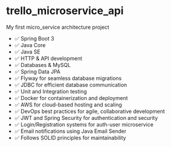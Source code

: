 # trello_microservice_api
My first micro_service  architecture project

- ✅ Spring Boot 3
- ✅ Java Core
- ✅ Java SE
- ✅ HTTP & API development
- ✅ Databases & MySQL
- ✅ Spring Data JPA
- ✅ Flyway for seamless database migrations
- ✅ JDBC for efficient database communication
- ✅ Unit and Integration testing
- ✅ Docker for containerization and deployment
- ✅ AWS for cloud-based hosting and scaling
- ✅ DevOps best practices for agile, collaborative development
- ✅ JWT and Spring Security for authentication and security
- ✅ Login/Registration systems for auth-user microservice
- ✅ Email notifications using Java Email Sender
- ✅ Follows SOLID principles for maintainability
